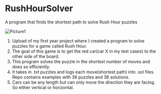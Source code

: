 # RushHourSolver
A program that finds the shortest path to solve Rush Hour puzzles

![Picture1](https://user-images.githubusercontent.com/76246845/149653163-fc489867-5d32-4ed0-9e92-9c758c503400.jpg)

1. Upload of my first year project where I created a program to solve puzzles for a game called Rush Hour.
2. The goal of this game is to get the red car(car X in my test cases) to the other side of the board.
3. This program solves the puzzle in the shortest number of moves and does so efficiently.
4. It takes in .txt puzzles and logs each move(shortest path) into .sol files. Repo contains examples with 36 puzzles and 36 solutions.
5. Cars can be any length but can only move the direction they are facing. So either vertical or horizontal.


